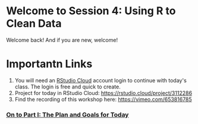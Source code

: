 # Welcome to Session 4: Using R to Clean Data

Welcome back! And if you are new, welcome! 

# Importantn Links

1. You will need an [RStudio Cloud](https://rstudio.cloud/) account login to continue with today's class. The login is free and quick to create. 
2. Project for today in RStudio Cloud: https://rstudio.cloud/project/3112286
3. Find the recording of this workshop here: https://vimeo.com/653816785

### [On to Part I: The Plan and Goals for Today](https://github.com/DAACS-Research-Consortium/DAACS-Open-Academy/blob/main/FSS2021/Workshop4/Part_I.md)

